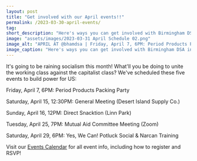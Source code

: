 ```yaml
---
layout: post 
title: "Get involved with our April events!!"
permalink: /2023-03-30-april-events/
tag: 
short_description: "Here's ways you can get involved with Birmingham DSA in April."
image: "assets/images/2023-03-31 April Schedule 02.png"
image_alt: "APRIL AT @bhamdsa | Friday, April 7, 6PM: Period Products Packing Party | Saturday, April 15, 12:30PM: General Meeting (Desert Island Supply Co.) | Sunday, April 16, 12PM: Direct Snacktion (Linn Park) | Tuesday, April 25, 7PM: Mutual Aid Committee Meeting (Zoom) | Saturday, April 29, 6PM: Yes, We Can! Potluck Social & Narcan Training | visit bhamdsa.org/calendar for all event info"
image_caption: "Here's ways you can get involved with Birmingham DSA in April."
---
```


It's going to be raining socialism this month! What'll you be doing to unite the working class against the capitalist class? We've scheduled these five events to build power for US:

Friday, April 7, 6PM: Period Products Packing Party 

Saturday, April 15, 12:30PM: General Meeting (Desert Island Supply Co.) 

Sunday, April 16, 12PM: Direct Snacktion (Linn Park)

Tuesday, April 25, 7PM: Mutual Aid Committee Meeting (Zoom) 

Saturday, April 29, 6PM: Yes, We Can! Potluck Social & Narcan Training

Visit our [Events Calendar](https://bhamdsa.org/calendar/) for all event info, including how to register and RSVP! 

